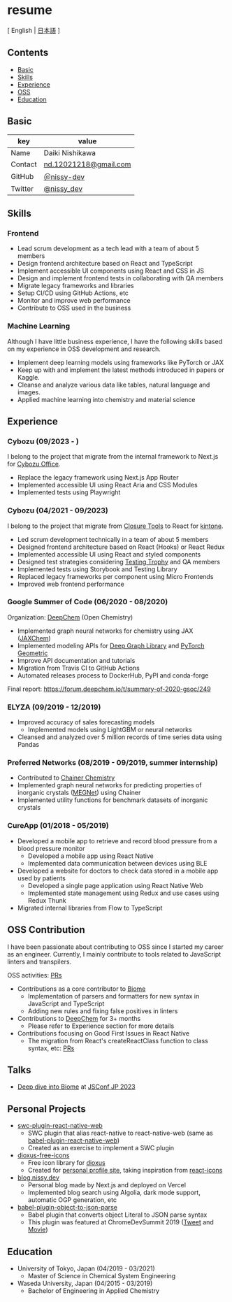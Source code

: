 # resume

[ English | [日本語](/README-ja.md) ]

## Contents

- [Basic](#Basic)
- [Skills](#Skills)
- [Experience](#Experience)
- [OSS](#OSS)
- [Education](#Education)

## Basic

| key     | value                                       |
| ------- | ------------------------------------------- |
| Name    | Daiki Nishikawa                             |
| Contact | nd.12021218@gmail.com                       |
| GitHub  | [＠nissy-dev](https://github.com/nissy-dev) |
| Twitter | [@nissy_dev](https://twitter.com/nissy_dev) |

## Skills

### Frontend

- Lead scrum development as a tech lead with a team of about 5 members
- Design frontend architecture based on React and TypeScript
- Implement accessible UI components using React and CSS in JS
- Design and implement frontend tests in collaborating with QA members
- Migrate legacy frameworks and libraries
- Setup CI/CD using GitHub Actions, etc
- Monitor and improve web performance
- Contribute to OSS used in the business

### Machine Learning

Although I have little business experience, I have the following skills based on my experience in OSS development and research.

- Implement deep learning models using frameworks like PyTorch or JAX
- Keep up with and implement the latest methods introduced in papers or Kaggle.
- Cleanse and analyze various data like tables, natural language and images.
- Applied machine learning into chemistry and material science

## Experience

### Cybozu (09/2023 - )

I belong to the project that migrate from the internal framework to Next.js for [Cybozu Office](https://office.cybozu.co.jp/).

- Replace the legacy framework using Next.js App Router
- Implemented accessible UI using React Aria and CSS Modules
- Implemented tests using Playwright

### Cybozu (04/2021 - 09/2023)

I belong to the project that migrate from [Closure Tools](https://developers.google.com/closure) to React for [kintone](https://www.kintone.com/en-us/).

- Led scrum development technically in a team of about 5 members
- Designed frontend architecture based on React (Hooks) or React Redux
- Implemented accessible UI using React and styled components
- Designed test strategies considering [Testing Trophy](https://kentcdodds.com/blog/the-testing-trophy-and-testing-classifications) and QA members
- Implemented tests using Storybook and Testing Library
- Replaced legacy frameworks per component using Micro Frontends
- Improved web frontend performance

### Google Summer of Code (06/2020 - 08/2020)

Organization: [DeepChem](https://github.com/deepchem/deepchem) (Open Chemistry)

- Implemented graph neural networks for chemistry using JAX ([JAXChem](https://github.com/deepchem/jaxchem))
- Implemented modeling APIs for [Deep Graph Library](https://www.dgl.ai/) and [PyTorch Geometric](https://pytorch-geometric.readthedocs.io/en/latest/)
- Improve API documentation and tutorials
- Migration from Travis CI to GitHub Actions
- Automated releases process to DockerHub, PyPI and conda-forge

Final report: https://forum.deepchem.io/t/summary-of-2020-gsoc/249

### ELYZA (09/2019 - 12/2019)

- Improved accuracy of sales forecasting models
  - Implemented models using LightGBM or neural networks
- Cleansed and analyzed over 5 million records of time series data using Pandas

### Preferred Networks (08/2019 - 09/2019, summer internship)

- Contributed to [Chainer Chemistry](https://github.com/chainer/chainer-chemistry)
- Implemented graph neural networks for predicting properties of inorganic crystals ([MEGNet](https://github.com/materialsvirtuallab/megnet)) using Chainer
- Implemented utility functions for benchmark datasets of inorganic crystals

### CureApp (01/2018 - 05/2019)

- Developed a mobile app to retrieve and record blood pressure from a blood pressure monitor
  - Developed a mobile app using React Native
  - Implemented data communication between devices using BLE
- Developed a website for doctors to check data stored in a mobile app used by patients
  - Developed a single page application using React Native Web
  - Implemented state management using Redux and use cases using Redux Thunk
- Migrated internal libraries from Flow to TypeScript

## OSS Contribution

I have been passionate about contributing to OSS since I started my career as an engineer. Currently, I mainly contribute to tools related to JavaScript linters and transpilers.

OSS activities: [PRs](https://github.com/pulls?page=1&q=is%3Apr+author%3Anissy-dev+archived%3Afalse+-org%3Anissy-dev)

- Contributions as a core contributor to [Biome](https://github.com/biomejs/biome)
  - Implementation of parsers and formatters for new syntax in JavaScript and TypeScript
  - Adding new rules and fixing false positives in linters
- Contributions to [DeepChem](https://github.com/deepchem/deepchem) for 3+ months
  - Please refer to Experience section for more details
- Contributions focusing on Good First Issues in React Native
  - The migration from React's createReactClass function to class syntax, etc: [PRs](https://github.com/facebook/react-native/pulls/nissy-dev)

## Talks

- [Deep dive into Biome](https://speakerdeck.com/nissydev/deep-dive-into-biome-in-jsconf-2023) at [JSConf JP 2023](https://jsconf.jp/2023/talk/daiki-nishikawa-1/)

## Personal Projects

- [swc-plugin-react-native-web](https://github.com/nissy-dev/swc-plugin-react-native-web)
  - SWC plugin that alias react-native to react-native-web (same as [babel-plugin-react-native-web](https://github.com/necolas/react-native-web/tree/master/packages/babel-plugin-react-native-web))
  - Created as an exercise to implement a SWC plugin
- [dioxus-free-icons](https://github.com/nissy-dev/dioxus-free-icons)
  - Free icon library for [dioxus](https://dioxuslabs.com/)
  - Created for [personal profile site](https://nissy.dev), taking inspiration from [react-icons](https://github.com/react-icons/react-icons)
- [blog.nissy.dev](https://github.com/nissy-dev/blog)
  - Personal blog made by Next.js and deployed on Vercel
  - Implemented blog search using Algolia, dark mode support, automatic OGP generation, etc
- [babel-plugin-object-to-json-parse](https://github.com/nissy-dev/babel-plugin-object-to-json-parse)
  - Babel plugin that converts object Literal to JSON parse syntax
  - This plugin was featured at ChromeDevSummit 2019 ([Tweet](https://twitter.com/mathias/status/1198266203413897216?s=20) and [Movie](https://www.youtube.com/watch?v=ff4fgQxPaO0))

## Education

- University of Tokyo, Japan (04/2019 - 03/2021)
  - Master of Science in Chemical System Engineering
- Waseda University, Japan (04/2015 - 03/2019)
  - Bachelor of Engineering in Applied Chemistry
